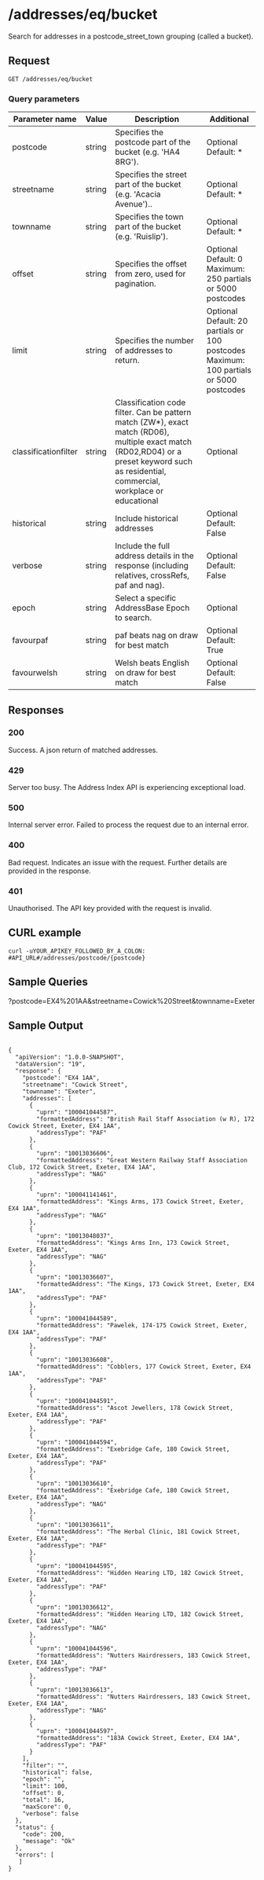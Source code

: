 <h1>/addresses/eq/bucket</h1>

<p>Search for addresses in a postcode_street_town grouping (called a bucket).</p>

<h2>Request</h2>

<p><code>GET /addresses/eq/bucket</code></p>
   

<h3>Query parameters</h3>

  <table class="table">
        <thead class="table--head">
        <th scope="col" class="table--header--cell">Parameter name</th>
        <th scope="col" class="table--header--cell">Value</th>
        <th scope="col" class="table--header--cell">Description</th>
        <th scope="col" class="table--header--cell">Additional</th>
        </thead>
     <tbody>
        <tr class="table--row">
            <td class="table--cell">postcode</td>
            <td class="table--cell">string</td>
            <td class="table--cell">Specifies the postcode part of the bucket (e.g. 'HA4 8RG').</td>
            <td class="table--cell">
                   Optional
                   <br>Default: *
            </td>
        </tr>
         <tr class="table--row">
            <td class="table--cell">streetname</td>
            <td class="table--cell">string</td>
            <td class="table--cell">Specifies the street part of the bucket (e.g. 'Acacia Avenue')..</td>
            <td class="table--cell">
                Optional
                <br>Default: *
            </td>
        </tr>
        <tr class="table--row">
            <td class="table--cell">townname</td>
            <td class="table--cell">string</td>
            <td class="table--cell">Specifies the town part of the bucket (e.g. 'Ruislip').</td>
            <td class="table--cell">
                Optional
                <br>Default: *
            </td>
         </tr>
         <tr class="table--row">
            <td class="table--cell">offset</td>
            <td class="table--cell">string</td>
            <td class="table--cell">Specifies the offset from zero, used for pagination.</td>
            <td class="table--cell">
                Optional
                <br>Default: 0
                <br>Maximum: 250 partials or 5000 postcodes
            </td>
        </tr>
        <tr class="table--row">
            <td class="table--cell">limit</td>
            <td class="table--cell">string</td>
            <td class="table--cell">Specifies the number of addresses to return.</td>
            <td class="table--cell">
                Optional
                <br>Default: 20 partials or 100 postcodes
                <br>Maximum: 100 partials or 5000 postcodes
            </td>
        </tr>
         <tr class="table--row">
            <td class="table--cell">classificationfilter</td>
            <td class="table--cell">string</td>
            <td class="table--cell">Classification code filter. Can be pattern match (ZW*), exact match (RD06), multiple exact match (RD02,RD04) or a preset keyword such as residential, commercial, workplace or educational</td>
            <td class="table--cell">
                Optional
            </td>
        </tr>
        <tr>
            <td class="table--cell">historical</td>
            <td class="table--cell">string</td>
            <td class="table--cell">Include historical addresses</td>
            <td class="table--cell">
                Optional
                <br>Default: False
            </td>
        </tr>
        <tr class="table--row">
            <td class="table--cell">verbose</td>
            <td class="table--cell">string</td>
            <td class="table--cell">Include the full address details in the response (including relatives, crossRefs, paf and nag).</td>
            <td class="table--cell">
                Optional
                <br>Default: False
            </td>
        </tr>
        <tr class="table--row">
            <td class="table--cell">epoch</td>
            <td class="table--cell">string</td>
            <td class="table--cell">Select a specific AddressBase Epoch to search.</td>
            <td class="table--cell">
                Optional
            </td>
        </tr>
        <tr class="table--row">
            <td class="table--cell">favourpaf</td>
            <td class="table--cell">string</td>
            <td class="table--cell">paf beats nag on draw for best match</td>
            <td class="table--cell">
                Optional
               <br>Default: True
            </td>
        </tr>
        <tr class="table--row">
            <td class="table--cell">favourwelsh</td>
            <td class="table--cell">string</td>
            <td class="table--cell">Welsh beats English on draw for best match</td>
            <td class="table--cell">
                Optional
                <br>Default: False
            </td>
        </tr>
     </tbody>
  </table>

    

<h2>Responses</h2>
    
<h3>200</h3>
<p>Success. A json return of matched addresses.</p>

<h3>429</h3>
<p>Server too busy. The Address Index API is experiencing exceptional load.</p>

<h3>500</h3>
<p>Internal server error. Failed to process the request due to an internal error.</p>

<h3>400</h3>
<p>Bad request. Indicates an issue with the request. Further details are provided in the response.</p>
    
<h3>401</h3>
<p>Unauthorised. The API key provided with the request is invalid.</p>
    

   <h2>CURL example</h2>

   <pre><code>curl -uYOUR_APIKEY_FOLLOWED_BY_A_COLON: #API_URL#/addresses/postcode/{postcode}</code></pre>

<h2>Sample Queries</h2>

<p>?postcode=EX4%201AA&streetname=Cowick%20Street&townname=Exeter</p>

   <h2>Sample Output</h2>
   
   <pre><code>
{
  "apiVersion": "1.0.0-SNAPSHOT",
  "dataVersion": "19",
  "response": {
    "postcode": "EX4 1AA",
    "streetname": "Cowick Street",
    "townname": "Exeter",
    "addresses": [
      {
        "uprn": "100041044587",
        "formattedAddress": "British Rail Staff Association (w R), 172 Cowick Street, Exeter, EX4 1AA",
        "addressType": "PAF"
      },
      {
        "uprn": "10013036606",
        "formattedAddress": "Great Western Railway Staff Association Club, 172 Cowick Street, Exeter, EX4 1AA",
        "addressType": "NAG"
      },
      {
        "uprn": "100041141461",
        "formattedAddress": "Kings Arms, 173 Cowick Street, Exeter, EX4 1AA",
        "addressType": "NAG"
      },
      {
        "uprn": "10013048037",
        "formattedAddress": "Kings Arms Inn, 173 Cowick Street, Exeter, EX4 1AA",
        "addressType": "NAG"
      },
      {
        "uprn": "10013036607",
        "formattedAddress": "The Kings, 173 Cowick Street, Exeter, EX4 1AA",
        "addressType": "PAF"
      },
      {
        "uprn": "100041044589",
        "formattedAddress": "Pawelek, 174-175 Cowick Street, Exeter, EX4 1AA",
        "addressType": "PAF"
      },
      {
        "uprn": "10013036608",
        "formattedAddress": "Cobblers, 177 Cowick Street, Exeter, EX4 1AA",
        "addressType": "PAF"
      },
      {
        "uprn": "100041044591",
        "formattedAddress": "Ascot Jewellers, 178 Cowick Street, Exeter, EX4 1AA",
        "addressType": "PAF"
      },
      {
        "uprn": "100041044594",
        "formattedAddress": "Exebridge Cafe, 180 Cowick Street, Exeter, EX4 1AA",
        "addressType": "PAF"
      },
      {
        "uprn": "10013036610",
        "formattedAddress": "Exebridge Cafe, 180 Cowick Street, Exeter, EX4 1AA",
        "addressType": "NAG"
      },
      {
        "uprn": "10013036611",
        "formattedAddress": "The Herbal Clinic, 181 Cowick Street, Exeter, EX4 1AA",
        "addressType": "PAF"
      },
      {
        "uprn": "100041044595",
        "formattedAddress": "Hidden Hearing LTD, 182 Cowick Street, Exeter, EX4 1AA",
        "addressType": "PAF"
      },
      {
        "uprn": "10013036612",
        "formattedAddress": "Hidden Hearing LTD, 182 Cowick Street, Exeter, EX4 1AA",
        "addressType": "NAG"
      },
      {
        "uprn": "100041044596",
        "formattedAddress": "Nutters Hairdressers, 183 Cowick Street, Exeter, EX4 1AA",
        "addressType": "PAF"
      },
      {
        "uprn": "10013036613",
        "formattedAddress": "Nutters Hairdressers, 183 Cowick Street, Exeter, EX4 1AA",
        "addressType": "NAG"
      },
      {
        "uprn": "100041044597",
        "formattedAddress": "183A Cowick Street, Exeter, EX4 1AA",
        "addressType": "PAF"
      }
    ],
    "filter": "",
    "historical": false,
    "epoch": "",
    "limit": 100,
    "offset": 0,
    "total": 16,
    "maxScore": 0,
    "verbose": false
  },
  "status": {
    "code": 200,
    "message": "Ok"
  },
  "errors": [
   ]
}
</code></pre>